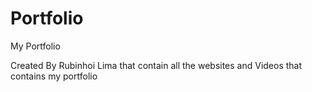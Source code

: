 # Portfolio
My Portfolio

Created By Rubinhoi Lima that contain all the websites and Videos that contains my portfolio
